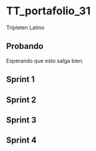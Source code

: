 # TT_portafolio_31
Tripleten Latino

## Probando

Esperando que esto salga bien.

## Sprint 1

## Sprint 2

## Sprint 3

## Sprint 4